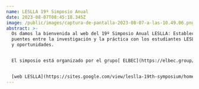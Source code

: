 ```yaml
---
name: LESLLA 19º Simposio Anual
date: 2023-08-07T08:45:18.345Z
image: /public/images/captura-de-pantalla-2023-08-07-a-las-10.49.06.png
abstract: >-
  Os damos la bienvenida al web del 19º Simposio Anual LESLLA: Establecer
  puentes entre la investigación y la práctica con los estudiantes LESLLA: retos
  y oportunidades.


  El simposio está organizado por el grupo[ ELBEC](https://elbec.group/) de la Universitat Autònoma de Barcelona y tendrá lugar en Barcelona los días 7-9 de septiembre de 2023. Se trata de un simposio híbrido que cuenta con dos días, 7 y 8 de septiembre, en modalidad presencial y un día, 9 de septiembre, que se hará en modalidad virtual. La sede del simposio será la[ Residència d’investigadors](https://www.residencia-investigadors.es/) en Barcelona.


  [w﻿eb LESLLA](https://sites.google.com/view/leslla-19th-symposium/home/inicio?authuser=0)
---
```

